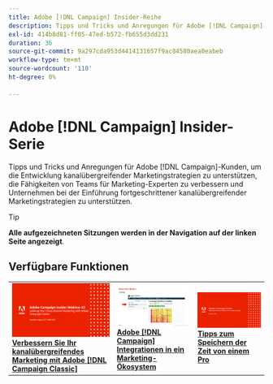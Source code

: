 ```yaml
---
title: Adobe [!DNL Campaign] Insider-Reihe
description: Tipps und Tricks und Anregungen für Adobe [!DNL Campaign] Kunden, um die Entwicklung kanalübergreifender Marketingstrategien zu unterstützen, die Fähigkeiten von Teams für Marketing-Experten zu verbessern und Unternehmen bei der Einführung fortgeschrittener kanalübergreifender Marketingstrategien zu unterstützen.
exl-id: 414b8d81-ff05-47ed-b572-fb655d3dd231
duration: 36
source-git-commit: 9a297cda953d4414131657f9ac84580aea0eabeb
workflow-type: tm+mt
source-wordcount: '110'
ht-degree: 0%

---
```


# Adobe [!DNL Campaign] Insider-Serie

Tipps und Tricks und Anregungen für Adobe [!DNL Campaign]-Kunden, um die Entwicklung kanalübergreifender Marketingstrategien zu unterstützen, die Fähigkeiten von Teams für Marketing-Experten zu verbessern und Unternehmen bei der Einführung fortgeschrittener kanalübergreifender Marketingstrategien zu unterstützen.

>[!TIP]
>
>**Alle aufgezeichneten Sitzungen werden in der Navigation auf der linken Seite angezeigt**.

## Verfügbare Funktionen

<table>
  <tr>
   <td>
      <a href="2022/cross-channel.md">
      <img alt="Kanalübergreifendes Marketing mit Adobe [!DNL Campaign Classic]" src="assets/cross-channel.png"/>
      </a>
      <div>
         <a href="./2022/cross-channel.md"><strong>Verbessern Sie Ihr kanalübergreifendes Marketing mit Adobe [!DNL Campaign Classic]</strong></a>
         <br/>
      </div>
   </td>
   <td>
      <a href="2022/integrations.md">
      <img alt="Adobe [!DNL Campaign] Integrationen in ein Marketing-Ökosystem" src="assets/integrations.png"/>
      </a>
      <div>
         <a href="./2022/integrations.md"><strong>Adobe [!DNL Campaign] Integrationen in ein Marketing-Ökosystem</strong></a>
         <br/>
      </div>
   </td>
   <td>
      <a href="2022/tips.md">
      <img alt="Zeitspartipps von Profis" src="./assets/tips.png"/>
      </a>
      <div>
         <a href="2022/tips.md"><strong>Tipps zum Speichern der Zeit von einem Pro</strong></a>
         <br/>
      </div>
   </td>
</table>
